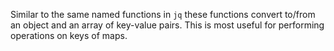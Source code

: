 Similar to the same named functions in `jq` these functions convert to/from an object and an array of key-value pairs. This is most useful for performing operations on keys of maps.